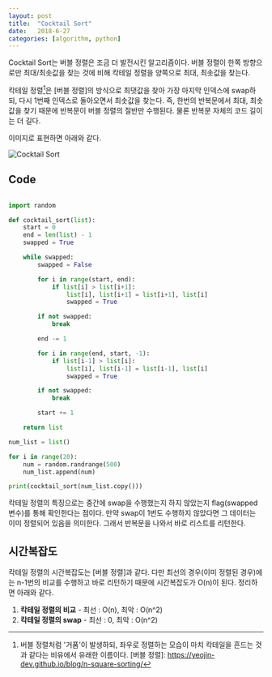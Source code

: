 ```yaml
---
layout: post
title:  "Cocktail Sort"
date:   2018-6-27
categories: [algorithm, python]
---
```


<p class="intro"><span class="dropcap">C</span>ocktail Sort는 버블 정렬은 조금 더 발전시킨 알고리즘이다. 버블 정렬이 한쪽 방향으로만 최대/최솟값을 찾는 것에 비해 칵테일 정렬을 양쪽으로 최대, 최솟값을 찾는다.</p>

칵테일 정렬[^1]은 [버블 정렬]의 방식으로 최댓값을 찾아 가장 마지막 인덱스에 swap하되, 다시 1번째 인덱스로 돌아오면서 최솟값을 찾는다. 즉, 한번의 반복문에서 최대, 최솟값을 찾기 때문에 반복문이 버블 정렬의 절반만 수행된다. 물론 반복문 자체의 코드 길이는 더 길다.

이미지로 표현하면 아래와 같다.

![Cocktail Sort](https://upload.wikimedia.org/wikipedia/commons/e/ef/Sorting_shaker_sort_anim.gif)

## Code

```python

import random

def cocktail_sort(list):
    start = 0
    end = len(list) - 1
    swapped = True

    while swapped:
        swapped = False

        for i in range(start, end):
            if list[i] > list[i+1]:
                list[i], list[i+1] = list[i+1], list[i]
                swapped = True

        if not swapped:
            break

        end -= 1

        for i in range(end, start, -1):
            if list[i-1] > list[i]:
                list[i], list[i-1] = list[i-1], list[i]
                swapped = True

        if not swapped:
            break

        start += 1

    return list

num_list = list()

for i in range(20):
    num = random.randrange(500)
    num_list.append(num)

print(cocktail_sort(num_list.copy()))
```

칵테일 정렬의 특징으로는 중간에 swap을 수행했는지 하지 않았는지 flag(swapped 변수)를 통해 확인한다는 점이다. 만약 swap이 1번도 수행하지 않았다면 그 데이터는 이미 정렬되어 있음을 의미한다. 그래서 반복문을 나와서 바로 리스트를 리턴한다.

## 시간복잡도

칵테일 정렬의 시간복잡도는 [버블 정렬]과 같다. 다만 최선의 경우(이미 정렬된 경우)에는 n-1번의 비교를 수행하고 바로 리턴하기 때문에 시간복잡도가 O(n)이 된다. 정리하면 아래와 같다.

1. **칵테일 정렬의 비교** - 최선 : O(n), 최악 : O(n^2)
2. **칵테일 정렬의 swap** - 최선 : 0, 최악 : O(n^2)

[^1]: 버블 정렬처럼 '거품'이 발생하되, 좌우로 정렬하는 모습이 마치 칵테일을 흔드는 것과 같다는 비유에서 유래한 이름이다.
[버블 정렬]: https://yeojin-dev.github.io/blog/n-square-sorting/

